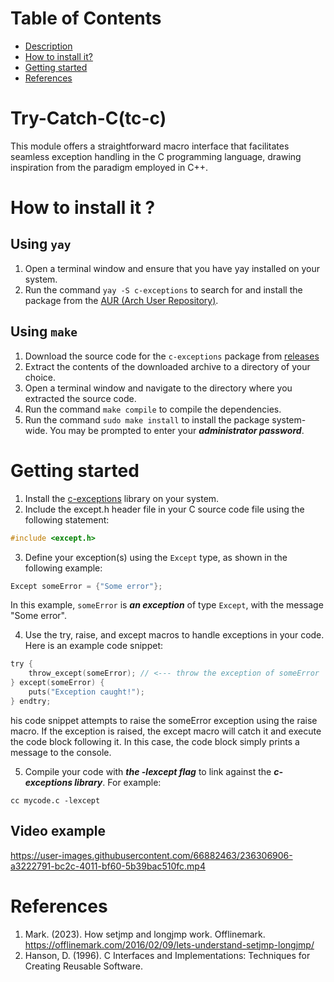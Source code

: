 # Table of Contents
* [Description](https://github.com/alecksandr26/c-exceptions#c-exceptions)
* [How to install it?](https://github.com/alecksandr26/c-exceptions#how-to-install-it-)
* [Getting started](https://github.com/alecksandr26/c-exceptions#getting-started)
* [References](https://github.com/alecksandr26/c-exceptions#references)

# Try-Catch-C(tc-c)
This module offers a straightforward macro interface that facilitates seamless exception handling in the C programming language, drawing inspiration from the paradigm employed in C++.

# How to install it ?
## Using `yay`
1. Open a terminal window and ensure that you have yay installed on your system.
2. Run the command `yay -S c-exceptions` to search for and install the package from the [AUR (Arch User Repository)](https://aur.archlinux.org/packages/c-exceptions).

## Using `make`
1. Download the source code for the `c-exceptions` package from [releases](https://github.com/alecksandr26/c-exceptions/releases/tag/v1.0.0)
2. Extract the contents of the downloaded archive to a directory of your choice.
3. Open a terminal window and navigate to the directory where you extracted the source code.
4. Run the command `make compile` to compile the dependencies.
5. Run the command `sudo make install` to install the package system-wide. You may be prompted to enter your ***administrator password***.

# Getting started
1. Install the [c-exceptions](https://github.com/alecksandr26/c-exceptions#how-to-install-it-) library on your system.
2. Include the except.h header file in your C source code file using the following statement:
```c
#include <except.h>
```
3. Define your exception(s) using the `Except` type, as shown in the following example:
```c
Except someError = {"Some error"};
```
In this example, `someError` is ***an exception*** of type `Except`, with the message "Some error".

4. Use the try, raise, and except macros to handle exceptions in your code. Here is an example code snippet:
```c
try {
    throw_except(someError); // <--- throw the exception of someError
} except(someError) {
    puts("Exception caught!");
} endtry;
```
his code snippet attempts to raise the someError exception using the raise macro. If the exception is raised, the except macro will catch it and execute the code block following it. In this case, the code block simply prints a message to the console.

5. Compile your code with ***the -lexcept flag*** to link against the ***c-exceptions library***. For example:
```
cc mycode.c -lexcept
```
## Video example

https://user-images.githubusercontent.com/66882463/236306906-a3222791-bc2c-4011-bf60-5b39bac510fc.mp4



# References
1. Mark. (2023). How setjmp and longjmp work. Offlinemark. https://offlinemark.com/2016/02/09/lets-understand-setjmp-longjmp/
2. Hanson, D. (1996). C Interfaces and Implementations: Techniques for Creating Reusable Software.
